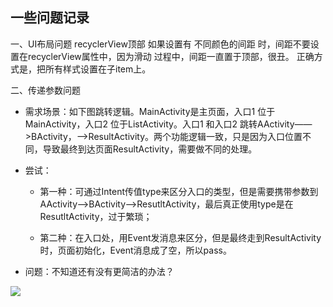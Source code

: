 ## 一些问题记录

一、UI布局问题
recyclerView顶部 如果设置有 不同颜色的间距 时，间距不要设置在recyclerView属性中，因为滑动
过程中，间距一直置于顶部，很丑。
正确方式是，把所有样式设置在子item上。


二、传递参数问题

* 需求场景：如下图跳转逻辑。MainActivity是主页面，入口1 位于MainActivity，入口2 位于ListActivity。入口1 和入口2 跳转AActivity——>BActivity，——>ResultActivity。两个功能逻辑一致，只是因为入口位置不同，导致最终到达页面ResultActivity，需要做不同的处理。

* 尝试：
  
  * 第一种：可通过Intent传值type来区分入口的类型，但是需要携带参数到 AActivity——>BActivity——>ResutltActivity，最后真正使用type是在ResutltActivity，过于繁琐；
  
  * 第二种：在入口处，用Event发消息来区分，但是最终走到ResultActivity时，页面初始化，Event消息成了空，所以pass。

* 问题：不知道还有没有更简洁的办法？

![](http://m.qpic.cn/psb?/V14Gm56P1g6fUV/CByipmQlWsWQjgErvUHzNFALdM01BDmjRgcyjI5kwQ8!/b/dL8AAAAAAAAA&bo=igEWAooBFgIRBzA!&rf=viewer_4)







